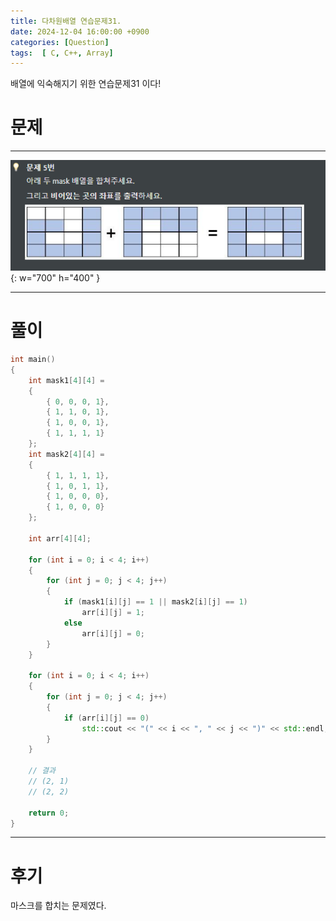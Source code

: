 ```yaml
---
title: 다차원배열 연습문제31.
date: 2024-12-04 16:00:00 +0900
categories: [Question]  
tags:  [ C, C++, Array]
---
```


배열에 익숙해지기 위한 연습문제31 이다!

# 문제   
---------------------------------------
![Desktop View](/assets/img/Array30.png){: w="700" h="400" }

---------------------------------------

# 풀이

```c++
int main()
{
    int mask1[4][4] = 
    { 
        { 0, 0, 0, 1},
        { 1, 1, 0, 1},
        { 1, 0, 0, 1},
        { 1, 1, 1, 1} 
    };
    int mask2[4][4] =
    {
        { 1, 1, 1, 1},
        { 1, 0, 1, 1},
        { 1, 0, 0, 0},
        { 1, 0, 0, 0}
    };
    
    int arr[4][4];
    
    for (int i = 0; i < 4; i++)
    {
        for (int j = 0; j < 4; j++)
        {
            if (mask1[i][j] == 1 || mask2[i][j] == 1)
                arr[i][j] = 1;
            else
                arr[i][j] = 0;
        }
    }
    
    for (int i = 0; i < 4; i++)
    {
        for (int j = 0; j < 4; j++)
        {
            if (arr[i][j] == 0)
                std::cout << "(" << i << ", " << j << ")" << std::endl;
        }
    }
    
    // 결과
    // (2, 1)
    // (2, 2)

    return 0;
}
```
---------------------------------------

# 후기

마스크를 합치는 문제였다.
